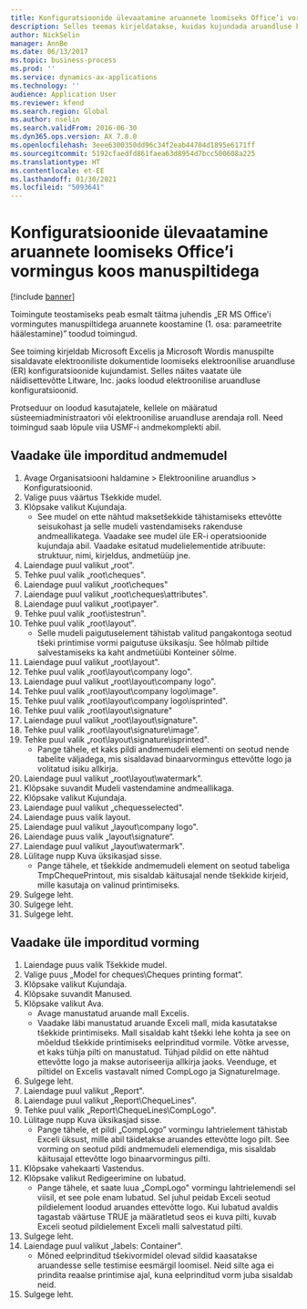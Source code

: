 ```yaml
---
title: Konfiguratsioonide ülevaatamine aruannete loomiseks Office’i vormingus koos manuspiltidega
description: Selles teemas kirjeldatakse, kuidas kujundada aruandluse konfiguratsioone elektrooniliste dokumentide loomiseks, mis sisaldavad manuspilte. (1. osa – näitajate häälestamine).
author: NickSelin
manager: AnnBe
ms.date: 06/13/2017
ms.topic: business-process
ms.prod: ''
ms.service: dynamics-ax-applications
ms.technology: ''
audience: Application User
ms.reviewer: kfend
ms.search.region: Global
ms.author: nselin
ms.search.validFrom: 2016-06-30
ms.dyn365.ops.version: AX 7.0.0
ms.openlocfilehash: 3eee6300350dd96c34f2eab44704d1895e6171ff
ms.sourcegitcommit: 5192cfaedfd861faea63d8954d7bcc500608a225
ms.translationtype: HT
ms.contentlocale: et-EE
ms.lasthandoff: 01/30/2021
ms.locfileid: "5093641"
---
```

# <a name="review-configurations-to-generate-reports-in-office-format-that-have-embedded-images"></a>Konfiguratsioonide ülevaatamine aruannete loomiseks Office’i vormingus koos manuspiltidega

[!include [banner](../../includes/banner.md)]

Toimingute teostamiseks peab esmalt täitma juhendis „ER MS Office'i vormingutes manuspiltidega aruannete koostamine (1. osa: parameetrite häälestamine)” toodud toimingud.

See toiming kirjeldab Microsoft Excelis ja Microsoft Wordis manuspilte sisaldavate elektrooniliste dokumentide loomiseks elektroonilise aruandluse (ER) konfiguratsioonide kujundamist. Selles näites vaatate üle näidisettevõtte Litware, Inc. jaoks loodud elektroonilise aruandluse konfiguratsioonid. 

Protseduur on loodud kasutajatele, kellele on määratud süsteemiadministraatori või elektroonilise aruandluse arendaja roll. Need toimingud saab lõpule viia USMF-i andmekomplekti abil.


## <a name="review-the-imported-data-model"></a>Vaadake üle imporditud andmemudel
1. Avage Organisatsiooni haldamine > Elektrooniline aruandlus > Konfiguratsioonid.
2. Valige puus väärtus Tšekkide mudel.
3. Klõpsake valikut Kujundaja.
    * See mudel on ette nähtud maksetšekkide tähistamiseks ettevõtte seisukohast ja selle mudeli vastendamiseks rakenduse andmeallikatega. Vaadake see mudel üle ER-i operatsioonide kujundaja abil. Vaadake esitatud mudelielementide atribuute: struktuur, nimi, kirjeldus, andmetüüp jne.   
4. Laiendage puul valikut „root".
5. Tehke puul valik „root\cheques".
6. Laiendage puul valikut „root\cheques"
7. Laiendage puul valikut „root\cheques\attributes".
8. Laiendage puul valikut „root\payer".
9. Tehke puul valik „root\istestrun".
10. Tehke puul valik „root\layout".
    * Selle mudeli paigutuselement tähistab valitud pangakontoga seotud tšeki printimise vormi paigutuse üksikasju. See hõlmab piltide salvestamiseks ka kaht andmetüübi Konteiner sõlme.   
11. Laiendage puul valikut „root\layout".
12. Tehke puul valik „root\layout\company logo".
13. Laiendage puul valikut „root\layout\company logo".
14. Tehke puul valik „root\layout\company logo\image".
15. Tehke puul valik „root\layout\company logo\isprinted".
16. Tehke puul valik „root\layout\signature"
17. Laiendage puul valikut „root\layout\signature".
18. Tehke puul valik „root\layout\signature\image".
19. Tehke puul valik „root\layout\signature\isprinted".
    * Pange tähele, et kaks pildi andmemudeli elementi on seotud nende tabelite väljadega, mis sisaldavad binaarvormingus ettevõtte logo ja volitatud isiku allkirja.  
20. Laiendage puul valikut „root\layout\watermark".
21. Klõpsake suvandit Mudeli vastendamine andmeallikaga.
22. Klõpsake valikut Kujundaja.
23. Laiendage puul valikut „chequesselected".
24. Laiendage puus valik layout.
25. Laiendage puul valikut „layout\company logo".
26. Laiendage puus valik „layout\signature“.
27. Laiendage puul valikut „layout\watermark".
28. Lülitage nupp Kuva üksikasjad sisse.
    * Pange tähele, et tšekkide andmemudeli element on seotud tabeliga TmpChequePrintout, mis sisaldab käitusajal nende tšekkide kirjeid, mille kasutaja on valinud printimiseks.   
29. Sulgege leht.
30. Sulgege leht.
31. Sulgege leht.

## <a name="review-the-imported-format"></a>Vaadake üle imporditud vorming
1. Laiendage puus valik Tšekkide mudel.
2. Valige puus „Model for cheques\Cheques printing format“.
3. Klõpsake valikut Kujundaja.
4. Klõpsake suvandit Manused.
5. Klõpsake valikut Ava.
    * Avage manustatud aruande mall Excelis.  
    * Vaadake läbi manustatud aruande Exceli mall, mida kasutatakse tšekkide printimiseks. Mall sisaldab kaht tšekki lehe kohta ja see on mõeldud tšekkide printimiseks eelprinditud vormile. Võtke arvesse, et kaks tühja pilti on manustatud. Tühjad pildid on ette nähtud ettevõtte logo ja makse autoriseerija allkirja jaoks. Veenduge, et piltidel on Excelis vastavalt nimed CompLogo ja SignatureImage.   
6. Sulgege leht.
7. Laiendage puul valikut „Report".
8. Laiendage puul valikut „Report\ChequeLines".
9. Tehke puul valik „Report\ChequeLines\CompLogo".
10. Lülitage nupp Kuva üksikasjad sisse.
    * Pange tähele, et pildi „CompLogo” vormingu lahtrielement tähistab Exceli üksust, mille abil täidetakse aruandes ettevõtte logo pilt. See vorming on seotud pildi andmemudeli elemendiga, mis sisaldab käitusajal ettevõtte logo binaarvormingus pilti.   
11. Klõpsake vahekaarti Vastendus.
12. Klõpsake valikut Redigeerimine on lubatud.
    * Pange tähele, et saate luua „CompLogo" vormingu lahtrielemendi sel viisil, et see pole enam lubatud. Sel juhul peidab Exceli seotud pildielement loodud aruandes ettevõtte logo. Kui lubatud avaldis tagastab väärtuse TRUE ja määratletud seos ei kuva pilti, kuvab Exceli seotud pildielement Exceli malli salvestatud pilti.   
13. Sulgege leht.
14. Laiendage puul valikut „labels: Container".
    * Mõned eelprinditud tšekivormidel olevad sildid kaasatakse aruandesse selle testimise eesmärgil loomisel. Neid silte aga ei prindita reaalse printimise ajal, kuna eelprinditud vorm juba sisaldab neid.  
15. Sulgege leht.

